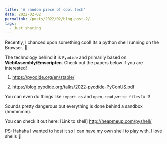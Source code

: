 ```yaml
---
title: 'A random piece of cool tech'
date: 2022-02-02
permalink: /posts/2022/02/blog-post-2/
tags:
  - Just sharing
---
```


Recently, I chanced upon something cool! Its a python shell running on the Browser. 🤯

The technology behind it is `Pyodide` and primarily based on **WebAssembly/Emscripten**. Check out the papers below if you are interested!

1) https://pyodide.org/en/stable/
   
2) https://blog.pyodide.org/talks/2022-pyodide-PyConUS.pdf

You can even do things like `import os` and `open,read,write files` to it! 

Sounds pretty dangerous but everything is done behind a sandbox (hmmmmm).

You can check it out here: [Link to shell] http://heapmeup.com/pyshell/

PS: Hahaha I wanted to host it so I can have my own shell to play with. I love shells 🥳